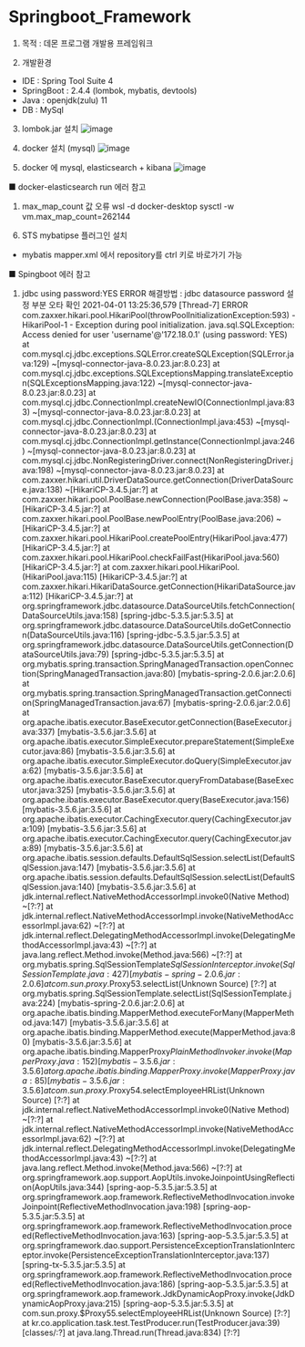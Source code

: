 # Springboot_Framework

1. 목적 : 데몬 프로그램 개발용 프레임워크

2. 개발환경
  - IDE : Spring Tool Suite 4 
  - SpringBoot : 2.4.4 (lombok, mybatis, devtools)
  - Java : openjdk(zulu) 11
  - DB : MySql

3. lombok.jar 설치
![image](https://user-images.githubusercontent.com/16375921/113245267-92a51c80-92f1-11eb-9141-11e47a3d52b3.png)

4. docker 설치 (mysql)
![image](https://user-images.githubusercontent.com/16375921/113244361-d0a14100-92ef-11eb-9d1b-ea271952d0ff.png)

5. docker 에 mysql, elasticsearch + kibana 
![image](https://user-images.githubusercontent.com/16375921/113255973-79a56700-9303-11eb-94dd-119f9d22ab99.png)

■ docker-elasticsearch run 에러 참고
1) max_map_count 값 오류
  wsl -d docker-desktop
  sysctl -w vm.max_map_count=262144


6. STS mybatipse 플러그인 설치
  - mybatis mapper.xml 에서 repository를 ctrl 키로 바로가기 가능

■ Spingboot 에러 참고
1) jdbc using password:YES ERROR
해결방법 : jdbc datasource password 설정 부분 오타 확인
2021-04-01 13:25:36,579 [Thread-7] ERROR com.zaxxer.hikari.pool.HikariPool(throwPoolInitializationException:593) - HikariPool-1 - Exception during pool initialization.
java.sql.SQLException: Access denied for user 'username'@'172.18.0.1' (using password: YES)
	at com.mysql.cj.jdbc.exceptions.SQLError.createSQLException(SQLError.java:129) ~[mysql-connector-java-8.0.23.jar:8.0.23]
	at com.mysql.cj.jdbc.exceptions.SQLExceptionsMapping.translateException(SQLExceptionsMapping.java:122) ~[mysql-connector-java-8.0.23.jar:8.0.23]
	at com.mysql.cj.jdbc.ConnectionImpl.createNewIO(ConnectionImpl.java:833) ~[mysql-connector-java-8.0.23.jar:8.0.23]
	at com.mysql.cj.jdbc.ConnectionImpl.<init>(ConnectionImpl.java:453) ~[mysql-connector-java-8.0.23.jar:8.0.23]
	at com.mysql.cj.jdbc.ConnectionImpl.getInstance(ConnectionImpl.java:246) ~[mysql-connector-java-8.0.23.jar:8.0.23]
	at com.mysql.cj.jdbc.NonRegisteringDriver.connect(NonRegisteringDriver.java:198) ~[mysql-connector-java-8.0.23.jar:8.0.23]
	at com.zaxxer.hikari.util.DriverDataSource.getConnection(DriverDataSource.java:138) ~[HikariCP-3.4.5.jar:?]
	at com.zaxxer.hikari.pool.PoolBase.newConnection(PoolBase.java:358) ~[HikariCP-3.4.5.jar:?]
	at com.zaxxer.hikari.pool.PoolBase.newPoolEntry(PoolBase.java:206) ~[HikariCP-3.4.5.jar:?]
	at com.zaxxer.hikari.pool.HikariPool.createPoolEntry(HikariPool.java:477) [HikariCP-3.4.5.jar:?]
	at com.zaxxer.hikari.pool.HikariPool.checkFailFast(HikariPool.java:560) [HikariCP-3.4.5.jar:?]
	at com.zaxxer.hikari.pool.HikariPool.<init>(HikariPool.java:115) [HikariCP-3.4.5.jar:?]
	at com.zaxxer.hikari.HikariDataSource.getConnection(HikariDataSource.java:112) [HikariCP-3.4.5.jar:?]
	at org.springframework.jdbc.datasource.DataSourceUtils.fetchConnection(DataSourceUtils.java:158) [spring-jdbc-5.3.5.jar:5.3.5]
	at org.springframework.jdbc.datasource.DataSourceUtils.doGetConnection(DataSourceUtils.java:116) [spring-jdbc-5.3.5.jar:5.3.5]
	at org.springframework.jdbc.datasource.DataSourceUtils.getConnection(DataSourceUtils.java:79) [spring-jdbc-5.3.5.jar:5.3.5]
	at org.mybatis.spring.transaction.SpringManagedTransaction.openConnection(SpringManagedTransaction.java:80) [mybatis-spring-2.0.6.jar:2.0.6]
	at org.mybatis.spring.transaction.SpringManagedTransaction.getConnection(SpringManagedTransaction.java:67) [mybatis-spring-2.0.6.jar:2.0.6]
	at org.apache.ibatis.executor.BaseExecutor.getConnection(BaseExecutor.java:337) [mybatis-3.5.6.jar:3.5.6]
	at org.apache.ibatis.executor.SimpleExecutor.prepareStatement(SimpleExecutor.java:86) [mybatis-3.5.6.jar:3.5.6]
	at org.apache.ibatis.executor.SimpleExecutor.doQuery(SimpleExecutor.java:62) [mybatis-3.5.6.jar:3.5.6]
	at org.apache.ibatis.executor.BaseExecutor.queryFromDatabase(BaseExecutor.java:325) [mybatis-3.5.6.jar:3.5.6]
	at org.apache.ibatis.executor.BaseExecutor.query(BaseExecutor.java:156) [mybatis-3.5.6.jar:3.5.6]
	at org.apache.ibatis.executor.CachingExecutor.query(CachingExecutor.java:109) [mybatis-3.5.6.jar:3.5.6]
	at org.apache.ibatis.executor.CachingExecutor.query(CachingExecutor.java:89) [mybatis-3.5.6.jar:3.5.6]
	at org.apache.ibatis.session.defaults.DefaultSqlSession.selectList(DefaultSqlSession.java:147) [mybatis-3.5.6.jar:3.5.6]
	at org.apache.ibatis.session.defaults.DefaultSqlSession.selectList(DefaultSqlSession.java:140) [mybatis-3.5.6.jar:3.5.6]
	at jdk.internal.reflect.NativeMethodAccessorImpl.invoke0(Native Method) ~[?:?]
	at jdk.internal.reflect.NativeMethodAccessorImpl.invoke(NativeMethodAccessorImpl.java:62) ~[?:?]
	at jdk.internal.reflect.DelegatingMethodAccessorImpl.invoke(DelegatingMethodAccessorImpl.java:43) ~[?:?]
	at java.lang.reflect.Method.invoke(Method.java:566) ~[?:?]
	at org.mybatis.spring.SqlSessionTemplate$SqlSessionInterceptor.invoke(SqlSessionTemplate.java:427) [mybatis-spring-2.0.6.jar:2.0.6]
	at com.sun.proxy.$Proxy53.selectList(Unknown Source) [?:?]
	at org.mybatis.spring.SqlSessionTemplate.selectList(SqlSessionTemplate.java:224) [mybatis-spring-2.0.6.jar:2.0.6]
	at org.apache.ibatis.binding.MapperMethod.executeForMany(MapperMethod.java:147) [mybatis-3.5.6.jar:3.5.6]
	at org.apache.ibatis.binding.MapperMethod.execute(MapperMethod.java:80) [mybatis-3.5.6.jar:3.5.6]
	at org.apache.ibatis.binding.MapperProxy$PlainMethodInvoker.invoke(MapperProxy.java:152) [mybatis-3.5.6.jar:3.5.6]
	at org.apache.ibatis.binding.MapperProxy.invoke(MapperProxy.java:85) [mybatis-3.5.6.jar:3.5.6]
	at com.sun.proxy.$Proxy54.selectEmployeeHRList(Unknown Source) [?:?]
	at jdk.internal.reflect.NativeMethodAccessorImpl.invoke0(Native Method) ~[?:?]
	at jdk.internal.reflect.NativeMethodAccessorImpl.invoke(NativeMethodAccessorImpl.java:62) ~[?:?]
	at jdk.internal.reflect.DelegatingMethodAccessorImpl.invoke(DelegatingMethodAccessorImpl.java:43) ~[?:?]
	at java.lang.reflect.Method.invoke(Method.java:566) ~[?:?]
	at org.springframework.aop.support.AopUtils.invokeJoinpointUsingReflection(AopUtils.java:344) [spring-aop-5.3.5.jar:5.3.5]
	at org.springframework.aop.framework.ReflectiveMethodInvocation.invokeJoinpoint(ReflectiveMethodInvocation.java:198) [spring-aop-5.3.5.jar:5.3.5]
	at org.springframework.aop.framework.ReflectiveMethodInvocation.proceed(ReflectiveMethodInvocation.java:163) [spring-aop-5.3.5.jar:5.3.5]
	at org.springframework.dao.support.PersistenceExceptionTranslationInterceptor.invoke(PersistenceExceptionTranslationInterceptor.java:137) [spring-tx-5.3.5.jar:5.3.5]
	at org.springframework.aop.framework.ReflectiveMethodInvocation.proceed(ReflectiveMethodInvocation.java:186) [spring-aop-5.3.5.jar:5.3.5]
	at org.springframework.aop.framework.JdkDynamicAopProxy.invoke(JdkDynamicAopProxy.java:215) [spring-aop-5.3.5.jar:5.3.5]
	at com.sun.proxy.$Proxy55.selectEmployeeHRList(Unknown Source) [?:?]
	at kr.co.application.task.test.TestProducer.run(TestProducer.java:39) [classes/:?]
	at java.lang.Thread.run(Thread.java:834) [?:?]
